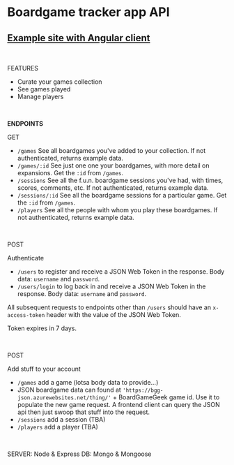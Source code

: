 # Boardgame tracker app API

## [Example site with Angular client](https://botch-app.herokuapp.com/)

<br>

FEATURES

* Curate your games collection
* See games played
* Manage players

<br>

**ENDPOINTS**

GET

* `/games` See all boardgames you've added to your collection. If not authenticated, returns example data.
* `/games/:id` See just one one your boardgames, with more detail on expansions. Get the `:id` from `/games`.
* `/sessions` See all the f.u.n. boardgame sessions you've had, with times, scores, comments, etc. If not authenticated, returns example data.
* `/sessions/:id` See all the boardgame sessions for a particular game. Get the `:id` from `/games`. 
* `/players` See all the people with whom you play these boardgames. If not authenticated, returns example data.

<br>

POST

Authenticate

* `/users` to register and receive a JSON Web Token in the response. Body data: `username` and `password`.
* `/users/login` to log back in and receive a JSON Web Token in the response. Body data: `username` and `password`.

All subsequent requests to endpoints other than `/users` should have an `x-access-token` header with the value of the JSON Web Token.

Token expires in 7 days.

<br>

POST

Add stuff to your account

* `/games` add a game (lotsa body data to provide...)
* JSON boardgame data can found at `'https://bgg-json.azurewebsites.net/thing/'` + BoardGameGeek game id. Use it to populate the new game request. A frontend client can query the JSON api then just swoop that stuff into the request.
* `/sessions` add a session (TBA)
* `/players` add a player (TBA)

<br>


SERVER: Node & Express
DB: Mongo & Mongoose

